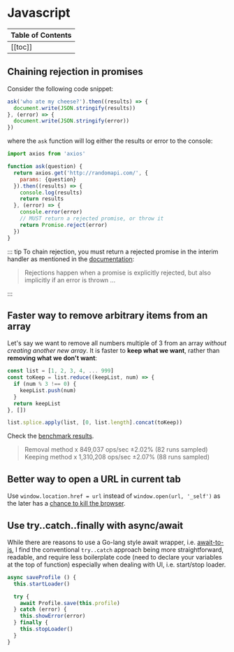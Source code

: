 # Javascript

| Table of Contents |
|:------------------|
| [[toc]] |

## Chaining rejection in promises

Consider the following code snippet:

```js
ask('who ate my cheese?').then((results) => {
  document.write(JSON.stringify(results))
}, (error) => {
  document.write(JSON.stringify(error))
})
```

where the `ask` function will log either the results or error to the console:

```js
import axios from 'axios'

function ask(question) {
  return axios.get('http://randomapi.com/', {
    params: {question}
  }).then((results) => {
    console.log(results)
    return results
  }, (error) => {
    console.error(error)
    // MUST return a rejected promise, or throw it
    return Promise.reject(error)
  })
}
```

::: tip
To chain rejection, you must return a rejected promise in the interim handler as mentioned in the [documentation](https://developers.google.com/web/fundamentals/primers/promises#javascript_exceptions_and_promises):

> Rejections happen when a promise is explicitly rejected, but also implicitly if an error is thrown ...

:::

## Faster way to remove arbitrary items from an array

Let's say we want to remove all numbers multiple of 3 from an array _without creating another new array_. It is faster to **keep what we want**, rather than **removing what we don't want**:

```js
const list = [1, 2, 3, 4, ... 999]
const toKeep = list.reduce((keepList, num) => {
  if (num % 3 !== 0) {
    keepList.push(num)
  }
  return keepList
}, [])

list.splice.apply(list, [0, list.length].concat(toKeep))
```

Check the [benchmark results](https://tonicdev.com/knyki12/remove-arbitrary-array-items).

> Removal method x 849,037 ops/sec ±2.02% (82 runs sampled)
> Keeping method x 1,310,208 ops/sec ±2.07% (88 runs sampled)

## Better way to open a URL in current tab

Use `window.location.href = url` instead of `window.open(url, '_self')` as the later has a [chance to kill the browser](https://stackoverflow.com/a/23394403/940030).

## Use try..catch..finally with async/await

While there are reasons to use a Go-lang style await wrapper, i.e. [await-to-js](https://github.com/scopsy/await-to-js), I find the conventional `try..catch` approach being more straightforward, readable, and require less boilerplate code (need to declare your variables at the top of function) especially when dealing with UI, i.e. start/stop loader.

```js
async saveProfile () {
  this.startLoader()

  try {
    await Profile.save(this.profile)
  } catch (error) {
    this.showError(error)
  } finally {
    this.stopLoader()
  }
}
```
